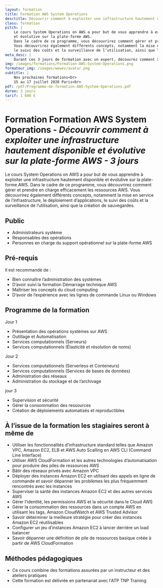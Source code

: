 ```yaml
---
layout: formation
title: Formation AWS System Operations
desctitle: Découvrir comment à exploiter une infrastructure hautement disponible et évolutive sur la plate-forme AWS 
class: formation
pitch: |
    Le cours System Operations on AWS a pour but de vous apprendre à exploiter une infrastructure hautement disponible 
    et évolutive sur la plate-forme AWS. 
    Dans le cadre de ce programme, vous découvrirez comment gérer et prendre en charge efficacement les ressources AWS.
    Vous découvrirez également différents concepts, notamment la mise en service de l’infrastructure, le déploiement d’applications, 
    le suivi des coûts et la surveillance de l’utilisation, ainsi que la création de sauvegardes.
meta_desc: |
    Durant ces 3 jours de formation avec un expert, découvrez comment à exploiter une infrastructure hautement disponible et évolutive sur la plate-forme AWS
img: /images/formations/Formation-AWS-System-Operations.png
formateur_img: /images/wewes/avatar.png
subtitle: |
    Nos prochaines formations<br>
    15 au 17 juillet 2020 Paris<br>
pdf: /pdf/Programme-de-formation-AWS-System-Operations.pdf
duree: 3 jours
tarif: 1 600 €
---
```


# Formation Formation AWS System Operations - *Découvrir comment à exploiter une infrastructure hautement disponible et évolutive sur la plate-forme AWS - 3 jours*

Le cours System Operations on AWS a pour but de vous apprendre à exploiter une infrastructure hautement disponible 
et évolutive sur la plate-forme AWS. 
Dans le cadre de ce programme, vous découvrirez comment gérer et prendre en charge efficacement les ressources AWS.
Vous découvrirez également différents concepts, notamment la mise en service de l’infrastructure, le déploiement d’applications, 
le suivi des coûts et la surveillance de l’utilisation, ainsi que la création de sauvegardes.

## Public

* Administrateurs système
* Responsables des opérations
* Personnes en charge du support opérationnel sur la plate-forme AWS

## Pré-requis

Il est recommandé de :
* Bien connaître l’administration des systèmes
* D’avoir suivi la formation Démarrage technique AWS
* Maîtriser les concepts du cloud computing
* D’avoir de l’expérience avec les lignes de commande Linux ou Windows

## Programme de la formation

Jour 1
* Présentation des opérations systèmes sur AWS
* Outillage et Automatisation
* Services computationnels (Serveurs)
* Services computationnels (Élasticité et résolution de noms)


Jour 2
* Services computationnels (Serverless et Conteneurs)
* Services computationnels (Services de bases de données)
* Administration des réseaux
* Administration du stockage et de l’archivage

jour 3
* Supervision et sécurité
* Gérer la consommation des ressources
* Création de déploiements automatisés et reproductibles

## À l’issue de la formation les stagiaires seront à même de

* Utiliser les fonctionnalités d’infrastructure standard telles que Amazon VPC, Amazon EC2, ELB et AWS Auto Scalling en AWS CLI (Command Line Interface)
* Utiliser AWS CloudFormation et les autres technologies d’automatisation pour produire des piles de ressources AWS
* Bâtir des réseaux privés avec Amazon VPC
* Déployer des instances Amazon EC2 en utilisant des appels en ligne de commande et savoir dépanner les problèmes les plus fréquemment rencontrés avec les instances
* Superviser la santé des instances Amazon EC2 et des autres services AWS
* Gérer l’identité, les permissions AWS et la sécurité dans le Cloud AWS
* Gérer la consommation des ressources dans un compte AWS en utilisant les tags, Amazon CloudWatch et AWS Trusted Advisor
* Savoir déterminer la meilleure stratégie pour créer des instances Amazon EC2 réutilisables
* Configurer un jeu d’instances Amazon EC2 à lancer derrière un load balancer
* Savoir dépanner une définition de pile de ressources basique créée à partir de AWS CloudFormation

## Méthodes pédagogiques

* Ce cours combine des formations assurées par un instructeur et des ateliers pratiques
* Cette formation est délivrée en partenariat avec l'ATP TNP Training
